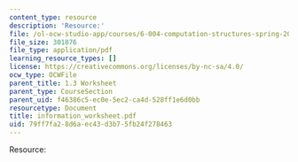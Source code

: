 ```yaml
---
content_type: resource
description: 'Resource:'
file: /ol-ocw-studio-app/courses/6-004-computation-structures-spring-2017/79ff7fa28d6aec43d3b75fb24f278463_information_worksheet.pdf
file_size: 301876
file_type: application/pdf
learning_resource_types: []
license: https://creativecommons.org/licenses/by-nc-sa/4.0/
ocw_type: OCWFile
parent_title: 1.3 Worksheet
parent_type: CourseSection
parent_uid: f46386c5-ec0e-5ec2-ca4d-528ff1e6d0bb
resourcetype: Document
title: information_worksheet.pdf
uid: 79ff7fa2-8d6a-ec43-d3b7-5fb24f278463
---
```

Resource: